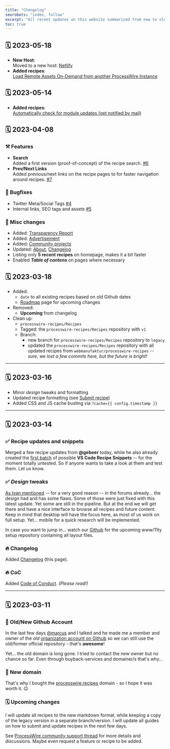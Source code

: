 ```yaml
---
title: "Changelog"
seorobots: "index, follow"
excerpt: "All recent updates on this website summarized from new to old. In case you missed an announcement or release notification."
toc: true
---
```


## 🗓️ 2023-05-18

- **New Host**:<br>Moved to a new host: [Netlify](https://netlify.com/)
- **Added recipes**:<br>[Load Remote Assets On-Demand from another ProcessWire Instance](/recipes/load-images-assets/)

## 🗓️ 2023-05-14

- **Added recipes**:<br>[Automatically check for module updates (get notified by mail)](/recipes/automate-module-upgrade-check/)

## 🗓️ 2023-04-08

### ⚒️ Features

- **Search**<br>Added a first version (proof-of-concept) of the recipe search. [#6](https://github.com/webmanufaktur/processwire-recipes/issues/6)
- **Prev/Next Links**<br>Added previous/next links on the recipe pages to for faster navigation around recipes. [#7](https://github.com/webmanufaktur/processwire-recipes/issues/7)

### 🐛 Bugfixes

- Twitter Meta/Social Tags [#4](https://github.com/webmanufaktur/processwire-recipes/issues/4)
- Internal links, SEO tags and assets [#5](https://github.com/webmanufaktur/processwire-recipes/issues/5)

### 🍕 Misc changes

- Added: [Transparency Report](/transparency/)
- Added: [Advertisement](/advertisement/)
- Added: [Community projects](/community/)
- Updated: [About](/about/), [Changelog](/changelog/)
- Listing only **5 recent recipes** on homepage, makes it a bit faster
- Enabled _**Table of contens**_ on pages where necessary

## 🗓️ 2023-03-18

- Added:
  - `date` to all existing recipes based on old Github dates
  - [Roadmap](/roadmap/) page for upcoming changes
- Removed:
  - **Upcoming** from changelog
- Clean up:
  - `processwire-recipes/Recipes`
  - Tagged: the `processwire-recipes/Recipes` repository with `v1`
  - Branch:
    - new branch for `processwire-recipes/Recipes` repository to `legacy`
    - updated the `processwire-recipes/Recipes` repository with all updated recipes from `webmanufaktur/processwire-recipes` -- _sure, we lost a few commits here, but the future is bright!_

---

## 🗓️ 2023-03-16

- Minor _design_ tweaks and formatting
- Updated recipe formatting (see [Submit recipe](/submit-recipe/))
- Added CSS and JS cache busting via `?cache={{ config.timestamp }}`

---

## 🗓️ 2023-03-14

### ✅ Recipe updates and snippets

Merged a few recipe updates from **@gebeer** today, while he also already created the [first batch](https://github.com/webmanufaktur/processwire-recipes/pull/1) of possible **VS Code Recipe Snippets** -- for the moment totally untested. So if anyone wants to take a look at them and test them. Let us know.

### ✅ _Design_ tweaks

[As Ivan mentioned](https://processwire.com/talk/topic/7572-processwire-recipes/page/4/#comment-231355) -- for a very good reason -- in the forums already... the design had and has some flaws. Some of those were just fixed with this latest update. Yet some are still in the pipeline. But at the end we will get there and have a nice interface to browse all recipes and future content. Keep in mind that desktop will have the focus here, as most of us work on full setup. Yet... mobile for a quick research will be implemented.

In case you want to jump in... watch our [Github](https://github.com/processwire-recipes/) for the upcoming www/11ty setup repository containing all layout files.

### 🔥 Changelog

Added [Changelog](/changelog/) (this page).

### 🔥 CoC

Added [Code of Conduct](/code-of-conduct/). _(Please read!)_

---

## 🗓️ 2023-03-11

### 💯 Old/New Github Account

In the last few days [@marcus](https://processwire.com/talk/profile/912-marcus/) and I talked and he made me a member and owner of the _old_ [organization account on Github](https://github.com/processwire-recipes/) so we can still use the old/former official repository - that's **awesome**!

Yet... the old domain is long gone. I tried to contact the new owner but no chance so far. Even through buyback-services and domainer/s that's why...

### 💯 New domain

That's why I bought the [processwire.recipes](https://processwire.recipes/) domain - so I hope it was worth it. 😉

### 🗓️ Upcoming changes

I will update all recipes to the new markdown format, while keeping a copy of the legacy version in a separate branch/version. I will update all guides on how to submit and update recipes in the next few days.

See [ProcessWire community support thread](https://processwire.com/talk/topic/7572-processwire-recipes/page/3/#comment-231247) for more details and discussions. Maybe even request a feature or recipe to be added.
